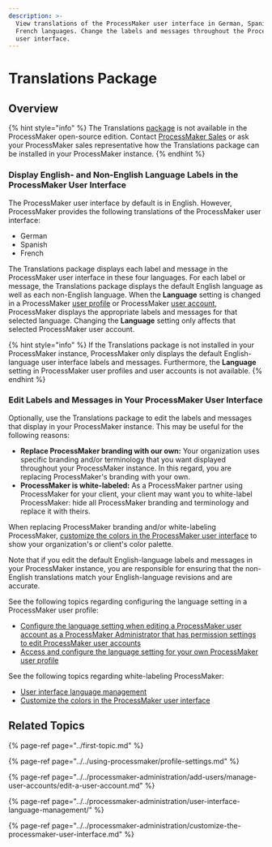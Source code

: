 ```yaml
---
description: >-
  View translations of the ProcessMaker user interface in German, Spanish, and
  French languages. Change the labels and messages throughout the ProcessMaker
  user interface.
---
```


# Translations Package

## Overview

{% hint style="info" %}
The Translations [package](../first-topic.md) is not available in the ProcessMaker open-source edition. Contact [ProcessMaker Sales](mailto:sales@processmaker.com) or ask your ProcessMaker sales representative how the Translations package can be installed in your ProcessMaker instance.
{% endhint %}

### Display English- and Non-English Language Labels in the ProcessMaker User Interface

The ProcessMaker user interface by default is in English. However, ProcessMaker provides the following translations of the ProcessMaker user interface:

* German
* Spanish
* French

The Translations package displays each label and message in the ProcessMaker user interface in these four languages. For each label or message, the Translations package displays the default English language as well as each non-English language. When the **Language** setting is changed in a ProcessMaker [user profile](../../using-processmaker/profile-settings.md) or ProcessMaker [user account](../../processmaker-administration/add-users/manage-user-accounts/create-a-user-account.md#create-a-processmaker-user-account), ProcessMaker displays the appropriate labels and messages for that selected language. Changing the **Language** setting only affects that selected ProcessMaker user account.

{% hint style="info" %}
If the Translations package is not installed in your ProcessMaker instance, ProcessMaker only displays the default English-language user interface labels and messages. Furthermore, the **Language** setting in ProcessMaker user profiles and user accounts is not available.
{% endhint %}

### Edit Labels and Messages in Your ProcessMaker User Interface

Optionally, use the Translations package to edit the labels and messages that display in your ProcessMaker instance. This may be useful for the following reasons:

* **Replace ProcessMaker branding with our own:** Your organization uses specific branding and/or terminology that you want displayed throughout your ProcessMaker instance. In this regard, you are replacing ProcessMaker's branding with your own.
* **ProcessMaker is white-labeled:** As a ProcessMaker partner using ProcessMaker for your client, your client may want you to white-label ProcessMaker: hide all ProcessMaker branding and terminology and replace it with theirs.

When replacing ProcessMaker branding and/or white-labeling ProcessMaker, [customize the colors in the ProcessMaker user interface](../../processmaker-administration/customize-the-processmaker-user-interface.md) to show your organization's or client's color palette.

Note that if you edit the default English-language labels and messages in your ProcessMaker instance, you are responsible for ensuring that the non-English translations match your English-language revisions and are accurate.

See the following topics regarding configuring the language setting in a ProcessMaker user profile:

* [Configure the language setting when editing a ProcessMaker user account as a ProcessMaker Administrator that has permission settings to edit ProcessMaker user accounts](../../processmaker-administration/add-users/manage-user-accounts/edit-a-user-account.md#edit-a-processmaker-user-account)
* [Access and configure the language setting for your own ProcessMaker user profile](../../using-processmaker/profile-settings.md)

See the following topics regarding white-labeling ProcessMaker:

* [User interface language management](../../processmaker-administration/user-interface-language-management/)
* [Customize the colors in the ProcessMaker user interface](../../processmaker-administration/customize-the-processmaker-user-interface.md)

## Related Topics

{% page-ref page="../first-topic.md" %}

{% page-ref page="../../using-processmaker/profile-settings.md" %}

{% page-ref page="../../processmaker-administration/add-users/manage-user-accounts/edit-a-user-account.md" %}

{% page-ref page="../../processmaker-administration/user-interface-language-management/" %}

{% page-ref page="../../processmaker-administration/customize-the-processmaker-user-interface.md" %}

